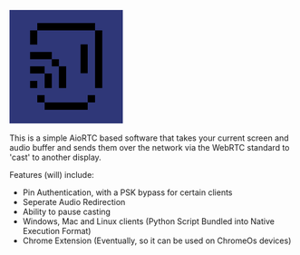 <img src="logo-pallete.png" alt="SimpleCast Logo, a smiling face using the WiFi symbol as a wink" width="200"/> <br />

This is a simple AioRTC based software that takes your current screen and audio buffer and sends them over the network via the WebRTC standard to 'cast' to another display. 

Features (will) include:
- Pin Authentication, with a PSK bypass for certain clients
- Seperate Audio Redirection
- Ability to pause casting
- Windows, Mac and Linux clients (Python Script Bundled into Native Execution Format)
- Chrome Extension (Eventually, so it can be used on ChromeOs devices)

